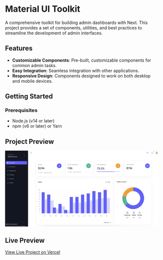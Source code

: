# Material UI Toolkit

A comprehensive toolkit for building admin dashboards with Next. This project provides a set of components, utilities, and best practices to streamline the development of admin interfaces.

## Features

- **Customizable Components**: Pre-built, customizable components for common admin tasks.
- **Easy Integration**: Seamless integration with other applications.
- **Responsive Design**: Components designed to work on both desktop and mobile devices.
<!-- - **Theming Support**: Built-in support for light and dark themes. -->

## Getting Started

### Prerequisites

- Node.js (v14 or later)
- npm (v6 or later) or Yarn

## Project Preview

![Project Preview](./public/preview/2024-09-19%20at%2012.09.44%20PM.png)

## Live Preview

[View Live Project on Vercel](https://material-ui-kit.vercel.app)
